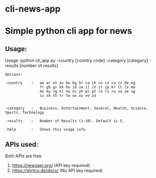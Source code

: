 # cli-news-app

# Simple python cli app for news

## Usage:
 
 Usage: python cli_app.py -country [country code] -category [category] -results [number of results]

	Options:

	-country	:	ae ar at au be bg br ca ch cn co cu cz de eg 
					fr gb gr hk hu id ie il in it jp kr lt lv ma 
					mx my ng nl no nz ph pl pt ro rs ru sa se sg 
					si sk th tr tw ua us ve za


	-category   :	Business, Entertainment, General, Health, Science, Sports, Technology

	-results    :	Number of Results (1-30). Default is 5.

	-help		:	Shows this usage info
  
## APIs used:
Both APIs are free.
1. https://newsapi.org/ (API key required)
2. https://shrtco.de/docs/ (No API key required)

